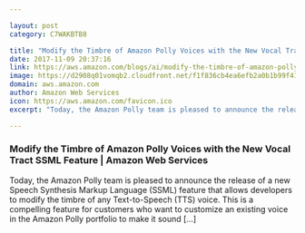 ```yaml
---

layout: post
category: C7WAKBTB8

title: "Modify the Timbre of Amazon Polly Voices with the New Vocal Tract SSML Feature | Amazon Web Services"
date: 2017-11-09 20:37:16
link: https://aws.amazon.com/blogs/ai/modify-the-timbre-of-amazon-polly-voices-with-the-new-vocal-tract-ssml-feature/
image: https://d2908q01vomqb2.cloudfront.net/f1f836cb4ea6efb2a0b1b99f41ad8b103eff4b59/2017/11/09/timbre-social-954x630.jpg
domain: aws.amazon.com
author: Amazon Web Services
icon: https://aws.amazon.com/favicon.ico
excerpt: "Today, the Amazon Polly team is pleased to announce the release of a new Speech Synthesis Markup Language (SSML) feature that allows developers to modify the timbre of any Text-to-Speech (TTS) voice. This is a compelling feature for customers who want to customize an existing voice in the Amazon Polly portfolio to make it sound […]"

---
```


### Modify the Timbre of Amazon Polly Voices with the New Vocal Tract SSML Feature | Amazon Web Services

Today, the Amazon Polly team is pleased to announce the release of a new Speech Synthesis Markup Language (SSML) feature that allows developers to modify the timbre of any Text-to-Speech (TTS) voice. This is a compelling feature for customers who want to customize an existing voice in the Amazon Polly portfolio to make it sound […]